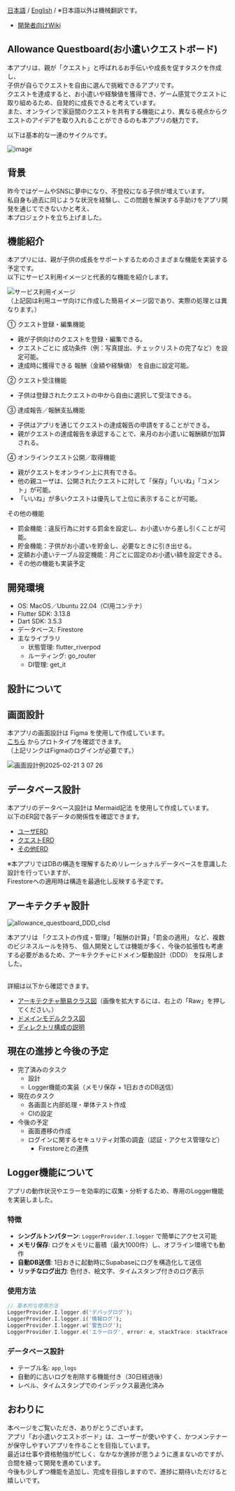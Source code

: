 [日本語](README.md) / [English](docs/en/README.md) /
※日本語以外は機械翻訳です。
- [開発者向けWiki](docs/ja/index.md)

## Allowance Questboard(お小遣いクエストボード)
本アプリは、親が「クエスト」と呼ばれるお手伝いや成長を促すタスクを作成し、\
子供が自らでクエストを自由に選んで挑戦できるアプリです。\
クエストを達成すると、お小遣いや経験値を獲得でき、ゲーム感覚でクエストに取り組めるため、自発的に成長できると考えています。 \
また、オンラインで家庭間のクエストを共有する機能により、異なる視点からクエストのアイデアを取り入れることができるのも本アプリの魅力です。

以下は基本的な一連のサイクルです。

![image](https://github.com/user-attachments/assets/f096b26e-6d36-46cf-add6-ac7cbcaeb032)


## 背景
昨今ではゲームやSNSに夢中になり、不登校になる子供が増えています。 \
私自身も過去に同じような状況を経験し、この問題を解決する手助けをアプリ開発を通じてできないかと考え、 \
本プロジェクトを立ち上げました。

## 機能紹介
本アプリには、親が子供の成長をサポートするためのさまざまな機能を実装する予定です。 \
以下にサービス利用イメージと代表的な機能を紹介します。

![サービス利用イメージ](https://github.com/user-attachments/assets/7d154115-1bdd-4582-b6c6-f301ea75540b) \
（上記図は利用ユーザ向けに作成した簡易イメージ図であり、実際の処理とは異なります。）

① クエスト登録・編集機能
- 親が子供向けのクエストを登録・編集できる。
- クエストごとに 成功条件（例：写真提出、チェックリストの完了など）を設定可能。
- 達成時に獲得できる 報酬（金額や経験値） を自由に設定可能。

② クエスト受注機能
- 子供は登録されたクエストの中から自由に選択して受注できる。

③ 達成報告／報酬支払機能
- 子供はアプリを通じてクエストの達成報告の申請をすることができる。
- 親がクエストの達成報告を承認することで、来月のお小遣いに報酬額が加算される。

④ オンラインクエスト公開／取得機能
- 親がクエストをオンライン上に共有できる。
- 他の親ユーザは、公開されたクエストに対して「保存」「いいね」「コメント」が可能。
- 「いいね」が多いクエストは優先して上位に表示することが可能。

その他の機能
- 罰金機能：違反行為に対する罰金を設定し、お小遣いから差し引くことが可能。
- 貯金機能：子供がお小遣いを貯金し、必要なときに引き出せる。
- 定額お小遣いテーブル設定機能：月ごとに固定のお小遣い額を設定できる。
- その他の機能も実装予定

## 開発環境
- OS: MacOS／Ubuntu 22.04（CI用コンテナ）
- Flutter SDK: 3.13.8
- Dart SDK: 3.5.3
- データベース: Firestore
- 主なライブラリ
  - 状態管理: flutter_riverpod
  - ルーティング: go_router
  - DI管理: get_it

## 設計について
## 画面設計
本アプリの画面設計は Figma を使用して作成しています。\
 [こちら](https://www.figma.com/proto/WJpCB11rIjR94aZ5yha8hD/%E3%81%8A%E5%B0%8F%E9%81%A3%E3%81%84%E3%82%AF%E3%82%A8%E3%82%B9%E3%83%88%E3%83%9C%E3%83%BC%E3%83%89?node-id=0-1&t=60dloXpi9znEWQcy-1) からプロトタイプを確認できます。\
（上記リンクはFigmaのログインが必要です。）

![画面設計例2025-02-21 3 07 26](https://github.com/user-attachments/assets/e6a1ee53-e314-4d0a-b4ec-dc4c39d62ed9)

## データベース設計
本アプリのデータベース設計は Mermaid記法 を使用して作成しています。\
以下のER図で各データの関係性を確認できます。
- [ユーザERD](https://www.mermaidchart.com/raw/29d432f8-eee8-4fde-a9bd-6250c648c78c?theme=light&version=v0.1&format=svg)
- [クエストERD](https://www.mermaidchart.com/raw/3f328b02-9b02-400e-ae65-b0574c59508c?theme=light&version=v0.1&format=svg) 
- [その他ERD](https://www.mermaidchart.com/raw/b6cd4ba8-dc7a-4e1a-8d5c-c68674af9910?theme=light&version=v0.1&format=svg)

※本アプリではDBの構造を理解するためリレーショナルデータベースを意識した設計を行っていますが、\
Firestoreへの適用時は構造を最適化し反映する予定です。

## アーキテクチャ設計
![allowance_questboard_DDD_clsd](https://github.com/user-attachments/assets/e578480e-fd85-4cdf-ad19-0d716d2d729c)

本アプリは 「クエストの作成・管理」「報酬の計算」「罰金の適用」 など、複数のビジネスルールを持ち、
個人開発としては機能が多く、今後の拡張性も考慮する必要があるため、アーキテクチャにドメイン駆動設計（DDD） を採用しました。

\
詳細は以下から確認できます。
- [アーキテクチャ簡易クラス図](out/document/DDD_clsd/allowance_questboard_DDD_clsd.svg)（画像を拡大するには、右上の「Raw」を押してください。）
- [ドメインモデルクラス図](out/document/domain_erd/allowance_questboard_clsd.svg)
- [ディレクトリ構成の説明](document/dir_arch.md)

## 現在の進捗と今後の予定
- 完了済みのタスク
  - 設計
  - Logger機能の実装（メモリ保存 + 1日おきのDB送信）
- 現在のタスク
  - 各画面と内部処理・単体テスト作成
  - CIの設定
- 今後の予定
  - 画面遷移の作成 
  - ログインに関するセキュリティ対策の調査（認証・アクセス管理など）
    - Firestoreとの連携

## Logger機能について
アプリの動作状況やエラーを効率的に収集・分析するため、専用のLogger機能を実装しました。

### 特徴
- **シングルトンパターン**: `LoggerProvider.I.logger` で簡単にアクセス可能
- **メモリ保存**: ログをメモリに蓄積（最大1000件）し、オフライン環境でも動作
- **自動DB送信**: 1日おきに起動時にSupabaseにログを構造化して送信
- **リッチなログ出力**: 色付き、絵文字、タイムスタンプ付きのログ表示

### 使用方法
```dart
// 基本的な使用方法
LoggerProvider.I.logger.d('デバッグログ');
LoggerProvider.I.logger.i('情報ログ');
LoggerProvider.I.logger.w('警告ログ');
LoggerProvider.I.logger.e('エラーログ', error: e, stackTrace: stackTrace);
```

### データベース設計
- テーブル名: `app_logs`
- 自動的に古いログを削除する機能付き（30日経過後）
- レベル、タイムスタンプでのインデックス最適化済み

## おわりに
本ページをご覧いただき、ありがとうございます。\
アプリ「お小遣いクエストボード」は、ユーザーが使いやすく、かつメンテナーが保守しやすいアプリを作ることを目指しています。\
最近は仕事や資格勉強が忙しく、なかなか進捗が思うように進まないのですが、合間を縫って開発を進めています。\
今後も少しずつ機能を追加し、完成を目指しますので、進捗に期待いただけると嬉しいです。
